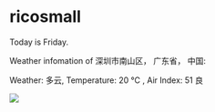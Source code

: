 # ricosmall

Today is Friday.

Weather infomation of 深圳市南山区， 广东省， 中国: 

Weather: 多云, Temperature: 20 ℃ , Air Index: 51 良

<img src="https://github-readme-stats.vercel.app/api?username=ricosmall&show_icons=true" />

